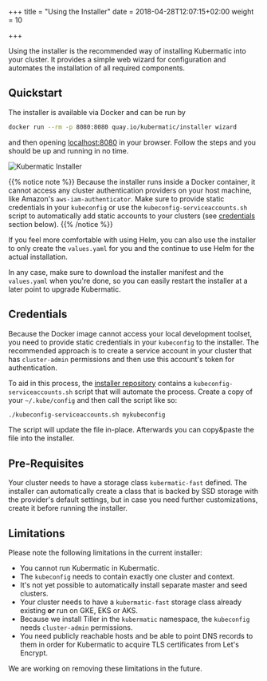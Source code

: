 +++
title = "Using the Installer"
date = 2018-04-28T12:07:15+02:00
weight = 10

+++

Using the installer is the recommended way of installing Kubermatic into your cluster. It provides a simple web wizard for configuration and automates the installation of all required components.

## Quickstart

The installer is available via Docker and can be run by

```bash
docker run --rm -p 8080:8080 quay.io/kubermatic/installer wizard
```

and then opening [localhost:8080](http://localhost:8080) in your browser. Follow the steps and you should be up and running in no time.

![Kubermatic Installer](/img/installation/wizard.png)

{{% notice note %}}
Because the installer runs inside a Docker container, it cannot access any cluster authentication providers on your host machine, like Amazon's `aws-iam-authenticator`. Make sure to provide static credentials in your `kubeconfig` or use the `kubeconfig-serviceaccounts.sh` script to automatically add static accounts to your clusters (see [credentials](#credentials) section below).
{{% /notice %}}

If you feel more comfortable with using Helm, you can also use the installer to only create the `values.yaml` for you and the continue to use Helm for the actual installation.

In any case, make sure to download the installer manifest and the `values.yaml` when you're done, so you can easily restart the installer at a later point to upgrade Kubermatic.

## Credentials

Because the Docker image cannot access your local development toolset, you need to provide static credentials in your `kubeconfig` to the installer. The recommended approach is to create a service account in your cluster that has `cluster-admin` permissions and then use this account's token for authentication.

To aid in this process, the [installer repository](https://github.com/kubermatic/kubermatic-installer) contains a `kubeconfig-serviceaccounts.sh` script that will automate the process. Create a copy of your `~/.kube/config` and then call the script like so:

```bash
./kubeconfig-serviceaccounts.sh mykubeconfig
```

The script will update the file in-place. Afterwards you can copy&paste the file into the installer.

## Pre-Requisites

Your cluster needs to have a storage class `kubermatic-fast` defined. The installer can automatically create a class that is backed by SSD storage with the provider's default settings, but in case you need further customizations, create it before running the installer.

## Limitations

Please note the following limitations in the current installer:

* You cannot run Kubermatic in Kubermatic.
* The `kubeconfig` needs to contain exactly one cluster and context.
* It's not yet possible to automatically install separate master and seed clusters.
* Your cluster needs to have a `kubermatic-fast` storage class already existing **or** run on GKE, EKS or AKS.
* Because we install Tiller in the `kubermatic` namespace, the `kubeconfig` needs `cluster-admin` permissions.
* You need publicly reachable hosts and be able to point DNS records to them in order for Kubermatic to acquire TLS certificates from Let's Encrypt.

We are working on removing these limitations in the future.
